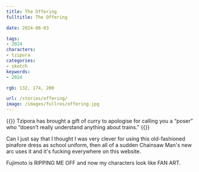 ```yaml
---
title: The Offering
fulltitle: The Offering

date: 2024-06-03

tags:
- 2024
characters:
- tzipora
categories:
- sketch
keywords:
- 2024

rgb: 132, 174, 200

url: /stories/offering/
image: /images/fullres/offering.jpg
---
```

{{<note caption>}}
Tzipora has brought a gift of curry to apologise for calling you a “poser” who “doesn’t really understand anything about trains.”
{{</note>}}

Can I just say that I thought I was very clever for using this old-fashioned pinafore dress as school uniform, then all of a sudden Chainsaw Man's new arc uses it and it's fucking everywhere on this website.

Fujimoto is RIPPING ME OFF and now my characters look like FAN ART.
